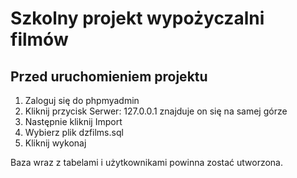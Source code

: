# Szkolny projekt wypożyczalni filmów

## Przed uruchomieniem projektu

1. Zaloguj się do phpmyadmin
2. Kliknij przycisk Serwer: 127.0.0.1 znajduje on się na samej górze
3. Następnie kliknij Import
4. Wybierz plik dzfilms.sql
5. Kliknij wykonaj

Baza wraz z tabelami i użytkownikami powinna zostać utworzona.